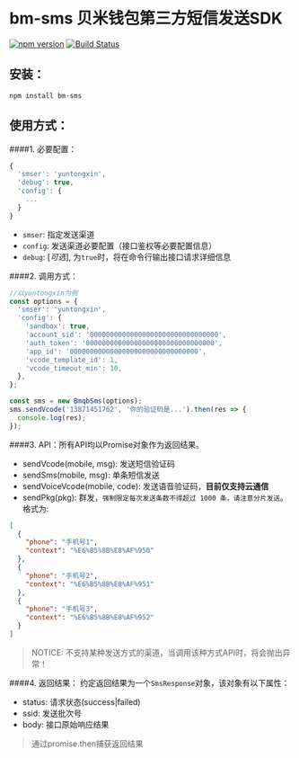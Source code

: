 # bm-sms 贝米钱包第三方短信发送SDK
[![npm version](https://badge.fury.io/js/bm-sms.svg)](https://badge.fury.io/js/bm-sms)
[![Build Status](https://api.travis-ci.org/bmqb/bm-sms.svg?branch=master)](https://travis-ci.org/bmqb/bm-sms)

## 安装：
```SHELL
npm install bm-sms
```

## 使用方式：
####1. 必要配置：
```JavaScript
{
  'smser': 'yuntongxin',
  'debug': true,
  'config': {
  	...
  }
}
```
* `smser`: 指定发送渠道
* `config`: 发送渠道必要配置（接口鉴权等必要配置信息）
* `debug`: [*可选*], 为`true`时，将在命令行输出接口请求详细信息

####2. 调用方式：
```JavaScript
//以yuntongxin为例
const options = {
  'smser': 'yuntongxin',
  'config': {
    'sandbox': true,
    'account_sid': '00000000000000000000000000000000',
    'auth_token': '00000000000000000000000000000000',
    'app_id': '00000000000000000000000000000000',
    'vcode_template_id': 1,
    'vcode_timeout_min': 10,
  },
};

const sms = new BmqbSms(options);
sms.sendVcode('13871451762', '你的验证码是...').then(res => {
  console.log(res);
});
```

####3. API：所有API均以Promise对象作为返回结果。
* sendVcode(mobile, msg): 发送短信验证码
* sendSms(mobile, msg): 单条短信发送
* sendVoiceVcode(mobile, code): 发送语音验证码，**目前仅支持云通信**
* sendPkg(pkg): 群发，`强制限定每次发送条数不得超过 1000 条，请注意分片发送`。格式为:
```JSON
[
  {
	"phone": "手机号1",
	"context": "%E6%B5%8B%E8%AF%950"
  },
  {
	"phone": "手机号2",
	"context": "%E6%B5%8B%E8%AF%951"
  },
  {
	"phone": "手机号3",
	"context": "%E6%B5%8B%E8%AF%952"
  }
]
```

> NOTICE: 不支持某种发送方式的渠道，当调用该种方式API时，将会抛出异常！


####4. 返回结果：
约定返回结果为一个`SmsResponse`对象，该对象有以下属性：
* status: 请求状态(success|failed)
* ssid: 发送批次号
* body: 接口原始响应结果

> 通过promise.then捕获返回结果
